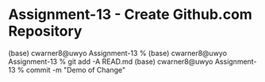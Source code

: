 # Assignment-13 - Create Github.com Repository






(base) cwarner8@uwyo Assignment-13 %
(base) cwarner8@uwyo Assignment-13 % git add -A READ.md
(base) cwarner8@uwyo Assignment-13 % commit -m "Demo of Change"
